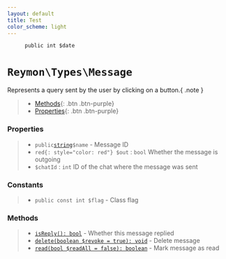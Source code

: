 ```yaml
---
layout: default
title: Test
color_scheme: light
---
```


<figure class="highlight">
<code><pre><span class="nb">public</span>&nbsp;<span class="s1">int</span>&nbsp;<span class="k">$date</span></pre></code>
</figure>

<h1><code>Reymon\Types\Message</code></h1>

Represents a query sent by the user by clicking on a button.{ .note }

> - [Methods](#Methods){: .btn .btn-purple}
> - [Properties](#Properties){: .btn .btn-purple}

### Properties
> - `public`[`string`](#felan)`$name` - Message ID
> - `red{: style="color: red"} $out` : `bool` Whether the message is outgoing
> - `$chatId` : `int` ID of the chat where the message was sent

### Constants
> - `public const int $flag` - Class flag

### Methods
> - [`isReply(): bool`](#felan) - Whether this message replied
> - [`delete(boolean $revoke = true): void`](#felan) - Delete message
> - [`read(bool $readAll = false): boolean`](#felan) - Mark message as read
